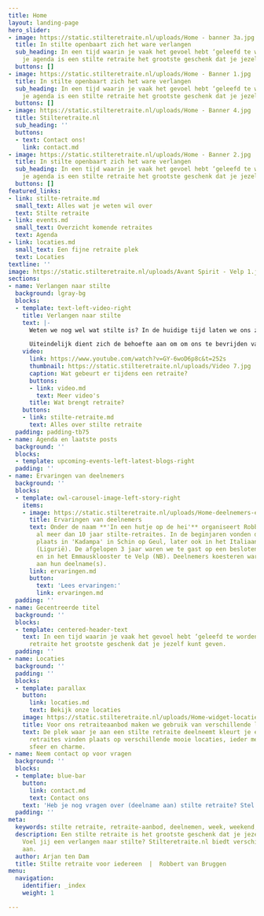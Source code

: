 ```yaml
---
title: Home
layout: landing-page
hero_slider:
- image: https://static.stilteretraite.nl/uploads/Home - banner 3a.jpg
  title: In stilte openbaart zich het ware verlangen
  sub_heading: In een tijd waarin je vaak het gevoel hebt ‘geleefd te worden’ door
    je agenda is een stilte retraite het grootste geschenk dat je jezelf kunt geven.
  buttons: []
- image: https://static.stilteretraite.nl/uploads/Home - Banner 1.jpg
  title: In stilte openbaart zich het ware verlangen
  sub_heading: In een tijd waarin je vaak het gevoel hebt ‘geleefd te worden’ door
    je agenda is een stilte retraite het grootste geschenk dat je jezelf kunt geven.
  buttons: []
- image: https://static.stilteretraite.nl/uploads/Home - Banner 4.jpg
  title: Stilteretraite.nl
  sub_heading: ''
  buttons:
  - text: Contact ons!
    link: contact.md
- image: https://static.stilteretraite.nl/uploads/Home - Banner 2.jpg
  title: In stilte openbaart zich het ware verlangen
  sub_heading: In een tijd waarin je vaak het gevoel hebt ‘geleefd te worden’ door
    je agenda is een stilte retraite het grootste geschenk dat je jezelf kunt geven.
  buttons: []
featured_links:
- link: stilte-retraite.md
  small_text: Alles wat je weten wil over
  text: Stilte retraite
- link: events.md
  small_text: Overzicht komende retraites
  text: Agenda
- link: locaties.md
  small_text: Een fijne retraite plek
  text: Locaties
textline: ''
image: https://static.stilteretraite.nl/uploads/Avant Spirit - Velp 1.jpg
sections:
- name: Verlangen naar stilte
  background: lgray-bg
  blocks:
  - template: text-left-video-right
    title: Verlangen naar stilte
    text: |-
      Weten we nog wel wat stilte is? In de huidige tijd laten we ons zo meesleuren door het collectieve ritme, dat we het gevoel hebben ‘geleefd te worden’. Diep van binnen vragen we ons af of wat we doen nog wel klopt met waar we naar verlangen. Maar onze innerlijke fluisterstem wordt stelselmatig overstemd door de opjutter in ons en langzaam ontwikkelt zich een chronische vermoeidheid.

      Uiteindelijk dient zich de behoefte aan om om ons te bevrijden van de ingezogenheid in die dagelijkse sleur: een verlangen naar stilte, ruimte en bezinning. Misschien ben je daarom ook wel op deze website aanbeland?
    video:
      link: https://www.youtube.com/watch?v=GY-6woD6p8c&t=252s
      thumbnail: https://static.stilteretraite.nl/uploads/Video 7.jpg
      caption: Wat gebeurt er tijdens een retraite?
      buttons:
      - link: video.md
        text: Meer video's
      title: Wat brengt retraite?
    buttons:
    - link: stilte-retraite.md
      text: Alles over stilte retraite
  padding: padding-tb75
- name: Agenda en laatste posts
  background: ''
  blocks:
  - template: upcoming-events-left-latest-blogs-right
  padding: ''
- name: Ervaringen van deelnemers
  background: ''
  blocks:
  - template: owl-carousel-image-left-story-right
    items:
    - image: https://static.stilteretraite.nl/uploads/Home-deelnemers-ervaringen.jpg
      title: Ervaringen van deelnemers
      text: Onder de naam **'In een hutje op de hei'** organiseert Robbert van Bruggen
        al meer dan 10 jaar stilte-retraites. In de beginjaren vonden de retraites
        plaats in 'Kadampa' in Schin op Geul, later ook in het Italiaanse Ca du Chittu
        (Ligurië). De afgelopen 3 jaar waren we te gast op een besloten Veluwse landgoed
        en in het Emmausklooster te Velp (NB). Deelnemers koesteren warme herinneringen
        aan hun deelname(s).
      link: ervaringen.md
      button:
        text: 'Lees ervaringen:'
        link: ervaringen.md
  padding: ''
- name: Gecentreerde titel
  background: ''
  blocks:
  - template: centered-header-text
    text: In een tijd waarin je vaak het gevoel hebt ‘geleefd te worden’ is een stilte
      retraite het grootste geschenk dat je jezelf kunt geven.
  padding: ''
- name: Locaties
  background: ''
  padding: ''
  blocks:
  - template: parallax
    button:
      link: locaties.md
      text: Bekijk onze locaties
    image: https://static.stilteretraite.nl/uploads/Home-widget-locaties.jpg
    title: Voor ons retraiteaanbod maken we gebruik van verschillende locaties
    text: De plek waar je aan een stilte retraite deelneemt kleurt je ervaring. Onze
      retraites vinden plaats op verschillende mooie locaties, ieder met een eigen
      sfeer en charme.
- name: Neem contact op voor vragen
  background: ''
  blocks:
  - template: blue-bar
    button:
      link: contact.md
      text: Contact ons
    text: 'Heb je nog vragen over (deelname aan) stilte retraite? Stel ze gerust!   '
  padding: ''
meta:
  keywords: stilte retraite, retraite-aanbod, deelnemen, week, weekend, beginners
  description: Een stilte retraite is het grootste geschenk dat je jezelf kunt geven.
    Voel jij een verlangen naar stilte? Stilteretraite.nl biedt verschillende retraitevormen
    aan.
  author: Arjan ten Dam
  title: Stilte retraite voor iedereen  |  Robbert van Bruggen
menu:
  navigation:
    identifier: _index
    weight: 1

---
```

